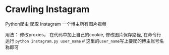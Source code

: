 # Crawling Instagram
Python爬虫 爬取 Instagram 一个博主所有图片视频

用法：
修改proxies，
在代码中加上自己的cookie,
修改图片保存路径,
在命令行运行 `python instagram.py user_name`  # 这里的`user_name`写上要爬的博主账号名称即可
